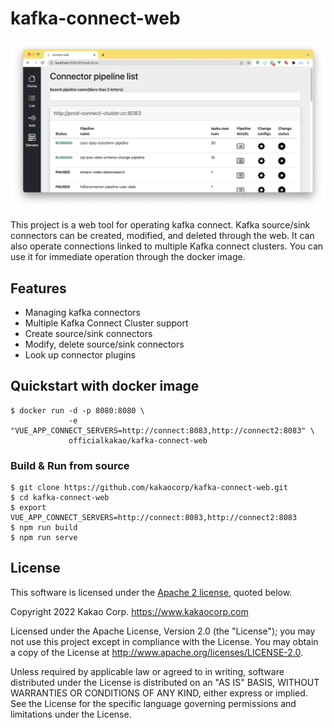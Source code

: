 # kafka-connect-web

![screenshot](screenshot.png)

This project is a web tool for operating kafka connect. 
Kafka source/sink connectors can be created, modified, and deleted through the web. 
It can also operate connections linked to multiple Kafka connect clusters. 
You can use it for immediate operation through the docker image.

## Features

- Managing kafka connectors
- Multiple Kafka Connect Cluster support
- Create source/sink connectors
- Modify, delete source/sink connectors
- Look up connector plugins

## Quickstart with docker image

```
$ docker run -d -p 8080:8080 \
             -e "VUE_APP_CONNECT_SERVERS=http://connect:8083,http://connect2:8083" \
             officialkakao/kafka-connect-web
```

### Build & Run from source

```
$ git clone https://github.com/kakaocorp/kafka-connect-web.git
$ cd kafka-connect-web
$ export VUE_APP_CONNECT_SERVERS=http://connect:8083,http://connect2:8083
$ npm run build
$ npm run serve
```

## License

This software is licensed under the [Apache 2 license](LICENSE), quoted below.

Copyright 2022 Kakao Corp. <https://www.kakaocorp.com>

Licensed under the Apache License, Version 2.0 (the "License"); you may not
use this project except in compliance with the License. You may obtain a copy
of the License at http://www.apache.org/licenses/LICENSE-2.0.

Unless required by applicable law or agreed to in writing, software
distributed under the License is distributed on an "AS IS" BASIS, WITHOUT
WARRANTIES OR CONDITIONS OF ANY KIND, either express or implied. See the
License for the specific language governing permissions and limitations under
the License.